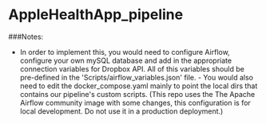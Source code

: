 # AppleHealthApp_pipeline

###Notes:
- In order to implement this, you would need to configure Airflow, configure your own mySQL database and add in the appropriate connection variables for Dropbox API. All of this variables should be pre-defined in the 'Scripts/airflow_variables.json' file.
      - You would also need to edit the docker_compose.yaml mainly to point the local dirs that contains our pipeline's custom scripts. (This repo uses the          The Apache Airflow community image with some changes, this configuration is for local development. Do not use it in a production deployment.)
      

      
